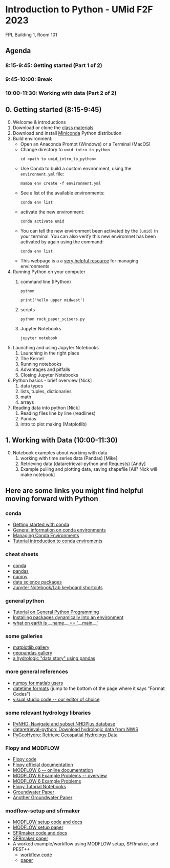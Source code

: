 # Introduction to Python - UMid F2F 2023
FPL Building 1, Room 101
## Agenda
### 8:15-9:45: Getting started (Part 1 of 2) 
### 9:45-10:00: Break
### 10:00-11:30: Working with data (Part 2 of 2)

## 0. Getting started (8:15-9:45)

0. Welcome & introductions
1. Download or clone the [class materials](https://code.usgs.gov/ncorson-dosch/umid_intro_to_python) 
2. Download and install [Miniconda](https://docs.conda.io/projects/miniconda/en/latest/) Python distribution
3. Build environment:
   - Open an Anaconda Prompt (Windows) or a Terminal (MacOS)
   - Change directory to `umid_intro_to_python`
     ```
     cd <path to umid_intro_to_python>
     ```
   - Use Conda to build a custom environment, using the  `environment.yml` file:
      ```
      mamba env create -f environment.yml
      ```
   - See a list of the available environments:
      ```
      conda env list
      ```
   - activate the new environment:
      ```
      conda activate umid
      ```
   - You can tell the new environment been activated by the `(umid)` in your terminal. You can also verify this new enviromnet has been activated by again using the command:
      ```
      conda env list
      ```
   - This webpage is a a [very helpful resource](https://conda.io/projects/conda/en/latest/user-guide/tasks/manage-environments.html#activating-an-environment) for managing environments
4. Running Python on your computer
   1. command line (IPython)
       ```
       python

       print('hello upper midwest')
       ```
   
   2. scripts
       ```
       python rock_paper_scisors.py
       ```
   3. Jupyter Notebooks
       ```
       jupyter notebook
       ```
5. Launching and using Jupyter Notebooks
   1. Launching in the right place
   2. The Kernel
   3. Running notebooks
   4. Advantages and pitfalls
   5. Closing Jupyter Notebooks
6. Python basics - brief overview [Nick]
   1. data types
   2. lists, tuples, dictionaries
   3. math
   4. arrays
7. Reading data into python [Nick]
   1. Reading files line by line (readlines)
   2. Pandas
   3. intro to plot making (Matplotlib)

## 1. Working with Data (10:00-11:30)
0. Notebook examples about working with data
   1. working with time series data (Pandas) [Mike]
   2. Retrieving data (dataretrieval-python and Requests) [Andy]
   3. Example pulling and plotting data, saving shapefile [All? Nick will make notebook]

## Here are some links you might find helpful moving forward with Python

### conda
* [Getting started with conda](https://conda.io/projects/conda/en/latest/user-guide/getting-started.html)
* [General information on conda environments](https://docs.conda.io/projects/conda/en/latest/user-guide/concepts/environments.html)
* [Managing Conda Environments](https://conda.io/projects/conda/en/latest/user-guide/tasks/manage-environments.html)
* [Tutorial introduction to conda enviroments](https://towardsdatascience.com/getting-started-with-python-environments-using-conda-32e9f2779307)

### cheat sheets
* [conda](https://conda.io/projects/conda/en/latest/user-guide/cheatsheet.html)
* [pandas](https://pandas.pydata.org/Pandas_Cheat_Sheet.pdf)
* [numpy](http://datacamp-community-prod.s3.amazonaws.com/ba1fe95a-8b70-4d2f-95b0-bc954e9071b0)
* [data science packages](https://www.utc.fr/~jlaforet/Suppl/python-cheatsheets.pdf)
* [Jupyter Notebook/Lab keyboard shortcuts](https://towardsdatascience.com/jypyter-notebook-shortcuts-bf0101a98330)

### general python
* [Tutorial on General Python Programming](https://cscircles.cemc.uwaterloo.ca/)
* [Installing packages dynamically into an environment](https://packaging.python.org/en/latest/guides/distributing-packages-using-setuptools/#working-in-development-mode)
* [what on earth is \_\_name__ == '\_\_main__'](https://www.youtube.com/watch?v=sugvnHA7ElY)

### some galleries
* [matplotlib gallery](https://matplotlib.org/stable/gallery/index.html)
* [geopandas gallery](https://geopandas.org/en/stable/gallery/index.html)
* [a hydrologic "data story" using pandas](https://code.usgs.gov/cdi/cdi-fy20/jupyter-data-stories/-/tree/main/examples/hydrologic_data_analysis)

### more general references
* [numpy for matlab users](https://numpy.org/doc/stable/user/numpy-for-matlab-users.html)
* [datetime formats](https://docs.python.org/3/library/datetime.html) (jump to the bottom of the page where it says "Format Codes")
* [visual studio code -- our editor of choice](https://code.visualstudio.com/)

### some relevant hydrology libraries
* [PyNHD: Navigate and subset NHDPlus database](https://docs.hyriver.io/readme/pynhd.html)
* [dataretrieval-python: Download hydrologic data from NWIS](https://github.com/DOI-USGS/dataretrieval-python)
* [PyGeoHydro: Retrieve Geospatial Hydrology Data](https://docs.hyriver.io/readme/pygeohydro.html)

### Flopy and MODFLOW
* [Flopy code](https://github.com/modflowpy/flopy.git)
* [Flopy official documentation](https://flopy.readthedocs.io/en/3.3.5/)
* [MODFLOW 6 -- online documentation](https://modflow6.readthedocs.io/en/latest/)
* [MODFLOW 6 Example Problems -- overview](https://modflow6-examples.readthedocs.io/en/master/introduction.html)
* [MODFLOW 6 Example Problems](https://modflow6-examples.readthedocs.io/en/master/examples.html)
* [Flopy Tutorial Notebooks](https://github.com/modflowpy/flopy/blob/develop/docs/notebook_examples.md)
* [Groundwater Paper](https://ngwa.onlinelibrary.wiley.com/doi/abs/10.1111/gwat.12413)
* [Another Groundwater Paper](https://ngwa.onlinelibrary.wiley.com/doi/10.1111/gwat.13259)

### modflow-setup and sfrmaker
* [MODFLOW setup code and docs](https://github.com/doi-usgs/modflow-setup)
* [MODFLOW setup paper](https://www.frontiersin.org/articles/10.3389/feart.2022.903965/full)
* [SFRmaker code and docs](https://github.com/DOI-USGS/sfrmaker)
* [SFRmaker paper](https://ngwa.onlinelibrary.wiley.com/doi/10.1111/gwat.13095)
* A worked example/workflow using MODFLOW setup, SFRmaker, and PEST++
  * [workflow code](https://github.com/DOI-USGS/neversink_workflow) 
  *  [paper](https://ngwa.onlinelibrary.wiley.com/doi/full/10.1111/gwat.13129)

